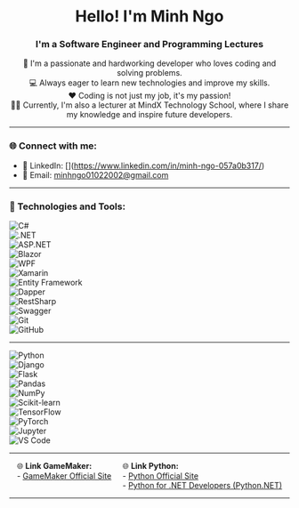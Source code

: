 <h1 align="center">Hello! I'm Minh Ngo</h1>
<h3 align="center">I'm a Software Engineer and Programming Lectures</h3>

<p align="center">
  🚀 I'm a passionate and hardworking developer who loves coding and solving problems.<br>
  💻 Always eager to learn new technologies and improve my skills.<br>
  ❤️ Coding is not just my job, it's my passion!<br>
  👨‍🏫 Currently, I'm also a lecturer at MindX Technology School, where I share my knowledge and inspire future developers.<br>
</p>

---

### 🌐 Connect with me:
- 💼 LinkedIn: [[]([https://www.linkedin.com]https://www.linkedin.com/in/minh-ngo-057a0b317/)](https://www.linkedin.com/in/minh-ngo-057a0b317/)
- 📧 Email: minhngo01022002@gmail.com

---

### 🚀 Technologies and Tools:

![C#](https://img.shields.io/badge/C%23-239120?style=for-the-badge&logo=csharp&logoColor=white)  
![.NET](https://img.shields.io/badge/.NET-512BD4?style=for-the-badge&logo=dotnet&logoColor=white)  
![ASP.NET](https://img.shields.io/badge/ASP.NET-512BD4?style=for-the-badge&logo=dotnet&logoColor=white)  
![Blazor](https://img.shields.io/badge/Blazor-512BD4?style=for-the-badge&logo=blazor&logoColor=white)  
![WPF](https://img.shields.io/badge/WPF-512BD4?style=for-the-badge&logo=dotnet&logoColor=white)  
![Xamarin](https://img.shields.io/badge/Xamarin-3498DB?style=for-the-badge&logo=xamarin&logoColor=white)  
![Entity Framework](https://img.shields.io/badge/Entity%20Framework-512BD4?style=for-the-badge&logo=dotnet&logoColor=white)  
![Dapper](https://img.shields.io/badge/Dapper-512BD4?style=for-the-badge&logo=nuget&logoColor=white)  
![RestSharp](https://img.shields.io/badge/RestSharp-512BD4?style=for-the-badge&logo=restsharp&logoColor=white)  
![Swagger](https://img.shields.io/badge/Swagger-85EA2D?style=for-the-badge&logo=swagger&logoColor=black)  
![Git](https://img.shields.io/badge/Git-F05032?style=for-the-badge&logo=git&logoColor=white)  
![GitHub](https://img.shields.io/badge/GitHub-181717?style=for-the-badge&logo=github&logoColor=white)  

---

![Python](https://img.shields.io/badge/Python-3776AB?style=for-the-badge&logo=python&logoColor=white)  
![Django](https://img.shields.io/badge/Django-092E20?style=for-the-badge&logo=django&logoColor=white)  
![Flask](https://img.shields.io/badge/Flask-000000?style=for-the-badge&logo=flask&logoColor=white)  
![Pandas](https://img.shields.io/badge/Pandas-150458?style=for-the-badge&logo=pandas&logoColor=white)  
![NumPy](https://img.shields.io/badge/NumPy-013243?style=for-the-badge&logo=numpy&logoColor=white)  
![Scikit-learn](https://img.shields.io/badge/Scikit--learn-F7931E?style=for-the-badge&logo=scikit-learn&logoColor=white)  
![TensorFlow](https://img.shields.io/badge/TensorFlow-FF6F00?style=for-the-badge&logo=tensorflow&logoColor=white)  
![PyTorch](https://img.shields.io/badge/PyTorch-EE4C2C?style=for-the-badge&logo=pytorch&logoColor=white)  
![Jupyter](https://img.shields.io/badge/Jupyter-F37626?style=for-the-badge&logo=jupyter&logoColor=white)  
![VS Code](https://img.shields.io/badge/VS%20Code-007ACC?style=for-the-badge&logo=visual-studio-code&logoColor=white)  

---

<div style="display: flex; gap: 20px; justify-content: center;">
  <div>🌐 <strong>Link GameMaker:</strong><br>
    - <a href="https://www.yoyogames.com/gamemaker">GameMaker Official Site</a>
  </div>
  <div>🌐 <strong>Link Python:</strong><br>
    - <a href="https://www.python.org/">Python Official Site</a><br>
    - <a href="https://pythonnet.github.io/">Python for .NET Developers (Python.NET)</a>
  </div>
</div>

---




